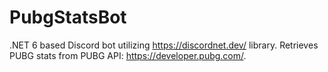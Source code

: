 # PubgStatsBot

.NET 6 based Discord bot utilizing https://discordnet.dev/ library. Retrieves PUBG stats from PUBG API: https://developer.pubg.com/.
